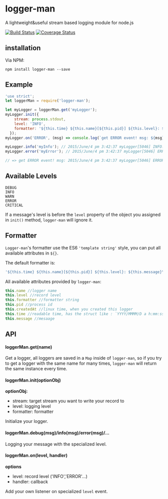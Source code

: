 # logger-man
A lightweight&amp;useful stream based logging module for node.js

[![Build Status](https://travis-ci.org/DavidCai1993/logger-man.svg?branch=master)](https://travis-ci.org/DavidCai1993/logger-man)
[![Coverage Status](https://coveralls.io/repos/DavidCai1993/logger-man/badge.svg?branch=master)](https://coveralls.io/r/DavidCai1993/logger-man?branch=master)

## installation
Via NPM:
```SHELL
npm install logger-man --save
```

## Example
```js
'use strict';
let loggerMan = require('logger-man');

let myLogger = loggerMan.get('myLogger');
myLogger.init({
    stream: process.stdout,
    level: 'INFO',
    formatter: '${this.time} ${this.name}[${this.pid}] ${this.level}: ${this.message}\n'
  });
myLogger.on('ERROR', (msg) => console.log(`get ERROR event! msg: ${msg}`));

myLogger.info('myInfo'); // 2015/June/4 pm 3:42:37 myLogger[5046] INFO: myInfo
myLogger.error('myError'); // 2015/June/4 pm 3:42:37 myLogger[5046] ERROR: myError

// => get ERROR event! msg: 2015/June/4 pm 3:42:37 myLogger[5046] ERROR: myError
```

## Available Levels
```SHELL
DEBUG
INFO
WARN
ERROR
CRITICAL
```
If a message's level is before the `level` property of the object you assigned in `init()` method, `logger-man` will ignore it.

## Formatter
`Logger-man`'s formatter use the ES6 `'template string'` style, you can put all available attributes in `${}`.

The default formatter is:
```js
'${this.time} ${this.name}[${this.pid}] ${this.level}: ${this.message}\n'
```

All available attributes provided by `logger-man`:
```js
this.name //logger name
this.level //record level
this.formatter //formatter string
this.pid //process id
this.createdAt //linux time, when you created this logger
this.time //readable time, has the struct like : `YYYY/MMMM/D a h:mm:ss`
this.message //mesaage
```

## API

#### loggerMan.get(name)
Get a logger, all loggers are saved in a `Map` inside of `logger-man`, so if you try to get a logger with the same name for many times,
`logger-man` will return the same instance every time.


#### loggerMan.init(optionObj)
__optionObj:__
* stream: target stream you want to write your record to
* level: logging level
* formatter: formatter

Initialize your logger.

#### loggerMan.debug(msg)/info(msg)/error(msg)/...
Logging your message with the specialized level.

#### loggerMan.on(level, handler)
__options__
* level: record level ('INFO','ERROR'...)
* handler: callback

Add your own listener on specialized `level` event.



